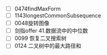 - [ ] 0474findMaxForm
- [ ] 1143longestCommonSubsequence
- [ ] 0048旋转图像
- [ ] 剑指offer 41.数据流中的中位数
- [ ] 0099 恢复二叉搜索树
- [ ] 0124 二叉树中的最大路径和